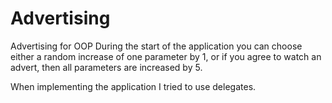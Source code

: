 # Advertising
Advertising for OOP
During the start of the application you can choose either a random increase of one parameter by 1, or if you agree to watch an advert, then all parameters are increased by 5.
 
When implementing the application I tried to use delegates.
